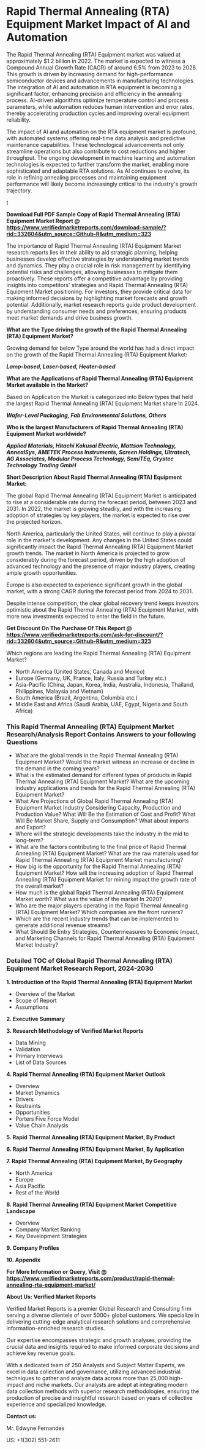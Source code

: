 <meta name="title" content="Global Rapid Thermal Annealing (RTA) Equipment Market Impact of AI and Automation"><meta name="description" content="The Rapid Thermal Annealing (RTA) Equipment market was valued at approximately $1.2 billion in 2022. The market is expected to witness a Compound Annual Growth Rate (C"><meta name="title" content="Rapid Thermal Annealing (RTA) Equipment Market Size, Share, Scope, Trends, Growth, Opportunities, Analysis, Forecast"><h1>Rapid Thermal Annealing (RTA) Equipment Market Impact of AI and Automation</h1><p>The Rapid Thermal Annealing (RTA) Equipment market was valued at approximately $1.2 billion in 2022. The market is expected to witness a Compound Annual Growth Rate (CAGR) of around 6.5% from 2023 to 2028. This growth is driven by increasing demand for high-performance semiconductor devices and advancements in manufacturing technologies. The integration of AI and automation in RTA equipment is becoming a significant factor, enhancing precision and efficiency in the annealing process. AI-driven algorithms optimize temperature control and process parameters, while automation reduces human intervention and error rates, thereby accelerating production cycles and improving overall equipment reliability.</p><p>The impact of AI and automation on the RTA equipment market is profound, with automated systems offering real-time data analysis and predictive maintenance capabilities. These technological advancements not only streamline operations but also contribute to cost reductions and higher throughput. The ongoing development in machine learning and automation technologies is expected to further transform the market, enabling more sophisticated and adaptable RTA solutions. As AI continues to evolve, its role in refining annealing processes and maintaining equipment performance will likely become increasingly critical to the industry's growth trajectory.</p>t</p><p id="" class=""><strong>Download Full PDF Sample Copy of Rapid Thermal Annealing (RTA) Equipment Market Report @ <a href="https://www.verifiedmarketreports.com/download-sample/?rid=332604&utm_source=Github-R&utm_medium=323" target="_blank">https://www.verifiedmarketreports.com/download-sample/?rid=332604&utm_source=Github-R&utm_medium=323</a></strong></p><p>The importance of&nbsp;Rapid Thermal Annealing (RTA) Equipment Market research reports lies in their ability to aid strategic planning, helping businesses develop effective strategies by understanding market trends and dynamics. They play a crucial role in risk management by identifying potential risks and challenges, allowing businesses to mitigate them proactively. These reports offer a competitive advantage by providing insights into competitors' strategies and Rapid Thermal Annealing (RTA) Equipment Market positioning. For investors, they provide critical data for making informed decisions by highlighting market forecasts and growth potential. Additionally, market research reports guide product development by understanding consumer needs and preferences, ensuring products meet market demands and drive business growth.</p><p><strong>What are the&nbsp;Type driving the growth of the Rapid Thermal Annealing (RTA) Equipment Market?</strong></p><p id="" class="">Growing demand for below Type around the world has had a direct impact on the growth of the Rapid Thermal Annealing (RTA) Equipment Market:</p><em><strong>Lamp-based, Laser-based, Heater-based</strong></em></p><strong>What are the&nbsp;Applications&nbsp;of Rapid Thermal Annealing (RTA) Equipment Market available in the Market?</strong></p><p id="" class="">Based on Application the Market is categorized into Below types that held the largest Rapid Thermal Annealing (RTA) Equipment Market share In 2024.</p><em><strong>Wafer-Level Packaging, Fab Environmental Solutions, Others</strong></em></p><strong>Who is the largest Manufacturers of Rapid Thermal Annealing (RTA) Equipment Market worldwide?</strong></p><p><em><strong>Applied Materials, Hitachi Kokusai Electric, Mattson Technology, AnnealSys, AMETEK Process Instruments, Screen Holdings, Ultratech, AG Associates, Modular Process Technology, SemiTEq, Crystec Technology Trading GmbH</strong></em></p><p id="" class=""><strong>Short Description About Rapid Thermal Annealing (RTA) Equipment Market:</strong></p><p>The global Rapid Thermal Annealing (RTA) Equipment Market is anticipated to rise at a considerable rate during the forecast period, between 2023 and 2031. In 2022, the market is growing steadily, and with the increasing adoption of strategies by key players, the market is expected to rise over the projected horizon.</p><p>North America, particularly the United States, will continue to play a pivotal role in the market's development. Any changes in the United States could significantly impact the Rapid Thermal Annealing (RTA) Equipment Market growth trends. The market in North America is projected to grow considerably during the forecast period, driven by the high adoption of advanced technology and the presence of major industry players, creating ample growth opportunities.</p><p>Europe is also expected to experience significant growth in the global market, with a strong CAGR during the forecast period from 2024 to 2031.</p><p>Despite intense competition, the clear global recovery trend keeps investors optimistic about the Rapid Thermal Annealing (RTA) Equipment Market, with more new investments expected to enter the field in the future.</p><p id="" class=""><strong>Get Discount On The Purchase Of This Report @ <a href="https://www.verifiedmarketreports.com/ask-for-discount/?rid=332604&utm_source=Github-R&utm_medium=323" target="_blank">https://www.verifiedmarketreports.com/ask-for-discount/?rid=332604&utm_source=Github-R&utm_medium=323</a></strong></p>Which regions are leading the Rapid Thermal Annealing (RTA) Equipment Market?</p><ul><li>North America (United States, Canada and Mexico)</li><li>Europe (Germany, UK, France, Italy, Russia and Turkey etc.)</li><li>Asia-Pacific (China, Japan, Korea, India, Australia, Indonesia, Thailand, Philippines, Malaysia and Vietnam)</li><li>South America (Brazil, Argentina, Columbia etc.)</li><li>Middle East and Africa (Saudi Arabia, UAE, Egypt, Nigeria and South Africa)</li></ul><h3 id="" class="">This Rapid Thermal Annealing (RTA) Equipment Market Research/Analysis Report Contains Answers to your following Questions</h3><ul><li>What are the global trends in the Rapid Thermal Annealing (RTA) Equipment Market? Would the market witness an increase or decline in the demand in the coming years?</li><li>What is the estimated demand for different types of products in Rapid Thermal Annealing (RTA) Equipment Market? What are the upcoming industry applications and trends for the Rapid Thermal Annealing (RTA) Equipment Market?</li><li>What Are Projections of Global Rapid Thermal Annealing (RTA) Equipment Market Industry Considering Capacity, Production and Production Value? What Will Be the Estimation of Cost and Profit? What Will Be Market Share, Supply and Consumption? What about imports and Export?</li><li>Where will the strategic developments take the industry in the mid to long-term?</li><li>What are the factors contributing to the final price of Rapid Thermal Annealing (RTA) Equipment Market? What are the raw materials used for Rapid Thermal Annealing (RTA) Equipment Market manufacturing?</li><li>How big is the opportunity for the Rapid Thermal Annealing (RTA) Equipment Market? How will the increasing adoption of Rapid Thermal Annealing (RTA) Equipment Market for mining impact the growth rate of the overall market?</li><li>How much is the global Rapid Thermal Annealing (RTA) Equipment Market worth? What was the value of the market In 2020?</li><li>Who are the major players operating in the Rapid Thermal Annealing (RTA) Equipment Market? Which companies are the front runners?</li><li>Which are the recent industry trends that can be implemented to generate additional revenue streams?</li><li>What Should Be Entry Strategies, Countermeasures to Economic Impact, and Marketing Channels for Rapid Thermal Annealing (RTA) Equipment Market Industry?</li></ul><h3 id="" class="">Detailed TOC of Global Rapid Thermal Annealing (RTA) Equipment Market Research Report, 2024-2030</h3><p id="" class=""><strong>1. Introduction of the Rapid Thermal Annealing (RTA) Equipment Market</strong></p><ul><li>Overview of the Market</li><li>Scope of Report</li><li>Assumptions</li></ul><p id="" class=""><strong>2. Executive Summary</strong></p><p id="" class=""><strong>3. Research Methodology of Verified Market Reports</strong></p><ul><li>Data Mining</li><li>Validation</li><li>Primary Interviews</li><li>List of Data Sources</li></ul><p id="" class=""><strong>4. Rapid Thermal Annealing (RTA) Equipment Market Outlook</strong></p><ul><li>Overview</li><li>Market Dynamics</li><li>Drivers</li><li>Restraints</li><li>Opportunities</li><li>Porters Five Force Model</li><li>Value Chain Analysis</li></ul><p id="" class=""><strong>5. Rapid Thermal Annealing (RTA) Equipment Market, By Product</strong></p><p id="" class=""><strong>6. Rapid Thermal Annealing (RTA) Equipment Market, By Application</strong></p><p id="" class=""><strong>7. Rapid Thermal Annealing (RTA) Equipment Market, By Geography</strong></p><ul><li>North America</li><li>Europe</li><li>Asia Pacific</li><li>Rest of the World</li></ul><p id="" class=""><strong>8. Rapid Thermal Annealing (RTA) Equipment Market Competitive Landscape</strong></p><ul><li>Overview</li><li>Company Market Ranking</li><li>Key Development Strategies</li></ul><p id="" class=""><strong>9. Company Profiles</strong></p><p id="" class=""><strong>10. Appendix</strong></p><p id="" class=""><strong>For More Information or Query, Visit @ <a href="https://www.verifiedmarketreports.com/product/rapid-thermal-annealing-rta-equipment-market/" target="_blank">https://www.verifiedmarketreports.com/product/rapid-thermal-annealing-rta-equipment-market/</a></strong></p><p id="" class=""><strong>About Us: Verified Market Reports</strong></p><p id="" class="">Verified Market Reports is a premier Global Research and Consulting firm serving a diverse clientele of over 5000+ global customers. We specialize in delivering cutting-edge analytical research solutions and comprehensive information-enriched research studies.</p><p id="" class="">Our expertise encompasses strategic and growth analyses, providing the crucial data and insights required to make informed corporate decisions and achieve key revenue goals.</p><p id="" class="">With a dedicated team of 250 Analysts and Subject Matter Experts, we excel in data collection and governance, utilizing advanced industrial techniques to gather and analyze data across more than 25,000 high-impact and niche markets. Our analysts are adept at integrating modern data collection methods with superior research methodologies, ensuring the production of precise and insightful research based on years of collective experience and specialized knowledge.</p><p id="" class=""><strong>Contact us:</strong></p><p id="" class="">Mr. Edwyne Fernandes</p><p id="" class="">US: +1(302) 551-2611</p>